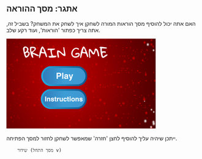 ## אתגר: מסך ההוראה

האם אתה יכול להוסיף מסך הוראות המורה לשחקן איך לשחק את המשחק? בשביל זה, אתה צריך כפתור 'הוראות', ועוד רקע שלב.

![צילום מסך](images/brain-instructions.png)

ייתכן שיהיה עליך להוסיף לחצן 'חזרה' שמאפשר לשחקן לחזור למסך הפתיחה.

```blocks3
    שידור (מסך התחל v)
```